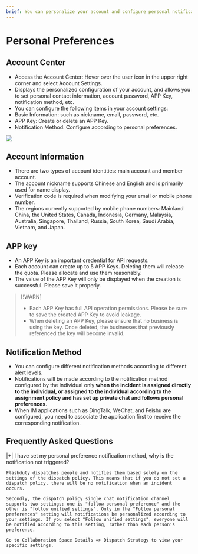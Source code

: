 ```yaml
---
brief: You can personalize your account and configure personal notification methods
---
```


# Personal Preferences

## Account Center
- Access the Account Center: Hover over the user icon in the upper right corner and select Account Settings.
- Displays the personalized configuration of your account, and allows you to set personal contact information, account password, APP Key, notification method, etc.
- You can configure the following items in your account settings:
- Basic Information: such as nickname, email, password, etc.
- APP Key: Create or delete an APP Key.
- Notification Method: Configure according to personal preferences.

![](https://fc.3ti.site/zh/flashduty/conf/preference/1.avif)

## Account Information
- There are two types of account identities: main account and member account.
- The account nickname supports Chinese and English and is primarily used for name display.
- Verification code is required when modifying your email or mobile phone number.
- The regions currently supported by mobile phone numbers: Mainland China, the United States, Canada, Indonesia, Germany, Malaysia, Australia, Singapore, Thailand, Russia, South Korea, Saudi Arabia, Vietnam, and Japan.

## APP key
- An APP Key is an important credential for API requests.
- Each account can create up to 5 APP Keys. Deleting them will release the quota. Please allocate and use them reasonably.
- The value of the APP Key will only be displayed when the creation is successful. Please save it properly.

> [!WARN]
> - Each APP Key has full API operation permissions. Please be sure to save the created APP Key to avoid leakage.
> - When deleting an APP Key, please ensure that no business is using the key. Once deleted, the businesses that previously referenced the key will become invalid.

## Notification Method
- You can configure different notification methods according to different alert levels.
- Notifications will be made according to the notification method configured by the individual only **when the incident is assigned directly to the individual, or assigned to the individual according to the assignment policy and has set up private chat and follows personal preferences**.
- When IM applications such as DingTalk, WeChat, and Feishu are configured, you need to associate the application first to receive the corresponding notification.

## Frequently Asked Questions

|+| I have set my personal preference notification method, why is the notification not triggered?

    Flashduty dispatches people and notifies them based solely on the settings of the dispatch policy. This means that if you do not set a dispatch policy, there will be no notification when an incident occurs.

    Secondly, the dispatch policy single chat notification channel supports two settings: one is "follow personal preference" and the other is "follow unified settings". Only in the "Follow personal preferences" setting will notifications be personalized according to your settings. If you select "Follow unified settings", everyone will be notified according to this setting, rather than each person's preference.

    Go to Collaboration Space Details => Dispatch Strategy to view your specific settings.